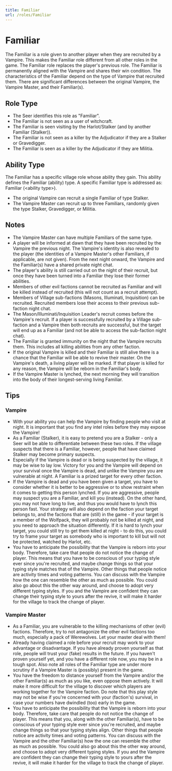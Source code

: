 ```yaml
---
title: Familiar
url: /roles/Familiar
---
```


# Familiar

The Familiar is a role given to another player when they are recruited by a Vampire. This makes the Familiar role different from all other roles in the game. The Familiar role replaces the player's previous role. The Familiar is permanently aligned with the Vampire and shares their win condition. The characteristics of the Familiar depend on the type of Vampire that recruited them. There are significant differences between the original Vampire, the Vampire Master, and their Familiar(s).

## Role Type

- The Seer identifies this role as "Familiar".
- The Familiar is not seen as a user of witchcraft.
- The Familiar is seen visiting by the Harlot/Stalker (and by another Familiar (Stalker)).
- The Familiar is not seen as a killer by the Adjudicator if they are a Stalker or Gravedigger.
- The Familiar is seen as a killer by the Adjudicator if they are Militia.

## Ability Type

The Familiar has a specific village role whose ability they gain. This ability defines the Familiar (ability) type. A specific Familiar type is addressed as: Familiar (\<ability type\>).

- The original Vampire can recruit a single Familiar of type Stalker.
- The Vampire Master can recruit up to three Familiars, randomly given the type Stalker, Gravedigger, or Militia.

## Notes

- The Vampire Master can have multiple Familiars of the same type.
- A player will be informed at dawn that they have been recruited by the Vampire the previous night. The Vampire's identity is also revealed to the player (the identities of a Vampire Master's other Familiars, if applicable, are not given). From the next night onward, the Vampire and the Familiar(s) have a shared private night chat.
- The player's ability is still carried out on the night of their recruit, but once they have been turned into a Familiar they lose their former abilities.
- Members of other evil factions cannot be recruited as Familiar and will be killed instead of recruited (this will not count as a recruit attempt).
- Members of Village sub-factions (Masons, Illuminati, Inquisition) can be recruited. Recruited members lose their access to their previous sub-faction night chat.
- The Mason/Illuminati/Inquisition Leader's recruit comes before the Vampire's recruit. If a player is successfully recruited by a Village sub-faction and a Vampire then both recruits are successful, but the target will end up as a Familiar (and not be able to access the sub-faction night chat).
- The Familiar is granted immunity on the night that the Vampire recruits them. This includes all killing abilities from any other faction.
- If the original Vampire is killed and their Familiar is still alive there is a chance that the Familiar will be able to revive their master. On the Vampire's death, a living player will be marked. If that player is killed for any reason, the Vampire will be reborn in the Familiar's body.
- If the Vampire Master is lynched, the next morning they will transition into the body of their longest-serving living Familiar.

## Tips

### Vampire

- With your ability you can help the Vampire by finding people who visit at night. It is important that you find any intel roles before they may expose the Vampire!
- As a Familiar (Stalker), it is easy to pretend you are a Stalker - only a Seer will be able to differentiate between these two roles. If the village suspects that there is a Familiar, however, people that have claimed Stalker may become primary suspects.
- Especially if the Vampire is dead or is being suspected by the village, it may be wise to lay low. Victory for you and the Vampire will depend on your survival once the Vampire is dead, and unlike the Vampire you are vulnerable at night. A Familiar is a prized target for every other faction.
- If the Vampire is dead and you have been given a target, you have to consider whether it is better to be aggressive or to show restraint when it comes to getting this person lynched. If you are aggressive, people may suspect you are a Familiar, and kill you (instead). On the other hand, you may not have long to live, and thus you would have to lynch this person fast. Your strategy will also depend on the faction your target belongs to, and the factions that are (still) in the game - if your target is a member of the Wolfpack, they will probably not be killed at night, and you need to approach the situation differently. If it is hard to lynch your target, you could still try to get them killed at night - to do this, you could try to frame your target as somebody who is important to kill but will not be protected, watched by Harlot, etc.
- You have to anticipate the possibility that the Vampire is reborn into your body. Therefore, take care that people do not notice the change of player. This means that you have to be conscious of your typing style ever since you're recruited, and maybe change things so that your typing style matches that of the Vampire. Other things that people notice are activity times and voting patterns. You can discuss with the Vampire how the one can resemble the other as much as possible. You could also go about this the other way around, and choose to adopt very different typing styles. If you and the Vampire are confident they can change their typing style to yours after the revive, it will make it harder for the village to track the change of player.

### Vampire Master

- As a Familiar, you are vulnerable to the killing mechanisms of other (evil) factions. Therefore, try to not antagonize the other evil factions too much, especially a pack of Werewolves. Let your master deal with them!
- Already having claimed a role before your recruit may work to your advantage or disadvantage. If you have already proven yourself as that role, people will trust your (fake) results in the future. If you haven't proven yourself yet, and you have a different role now, you may be in a tough spot. Also note all roles of the Familiar type are under more scrutiny if a Vampire Master is (possibly) present in the game.
- You have the freedom to distance yourself from the Vampire and/or the other Familiar(s) as much as you like, even oppose them actively. It will make it more difficult for the village to discover which players are working together for the Vampire faction. Do note that this play style may not be wise if you're concerned with your (faction's) survival, in case your numbers have dwindled (too) early in the game.
- You have to anticipate the possibility that the Vampire is reborn into your body. Therefore, take care that people do not notice the change of player. This means that you, along with the other Familiar(s), have to be conscious of your typing style ever since you're recruited, and maybe change things so that your typing styles align. Other things that people notice are activity times and voting patterns. You can discuss with the Vampire and the other Familiar(s) how the one can resemble the other as much as possible. You could also go about this the other way around, and choose to adopt very different typing styles. If you and the Vampire are confident they can change their typing style to yours after the revive, it will make it harder for the village to track the change of player.
